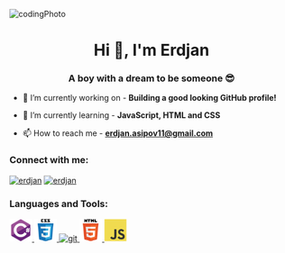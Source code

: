 ![codingPhoto](https://cdn.shopify.com/s/files/1/0306/6419/6141/articles/coding_languages.png?v=1619126283)

<h1 align="center">Hi 👋, I'm Erdjan</h1>
<h3 align="center">A boy with a dream to be someone 😎</h3>

- 🔭 I’m currently working on - <b>Building a good looking GitHub profile!</b>

- 🌱 I’m currently learning - <b>JavaScript, HTML and CSS</b>

- 📫 How to reach me - <b>erdjan.asipov11@gmail.com</b>

<h3 align="left">Connect with me:</h3>
<p align="left">
<a href="https://www.facebook.com/EAsipov" target="blank"><img align="center" src="https://raw.githubusercontent.com/rahuldkjain/github-profile-readme-generator/master/src/images/icons/Social/facebook.svg" alt="erdjan" height="30" width="40" /></a>
<a href="https://instagram.com/_ea28._" target="blank"><img align="center" src="https://raw.githubusercontent.com/rahuldkjain/github-profile-readme-generator/master/src/images/icons/Social/instagram.svg" alt="erdjan" height="30" width="40" /></a>
</p>

<h3 align="left">Languages and Tools:</h3>
<p align="left"> <a href="https://www.w3schools.com/cs/" target="_blank" rel="noreferrer"> <img src="https://raw.githubusercontent.com/devicons/devicon/master/icons/csharp/csharp-original.svg" alt="csharp" width="40" height="40"/> </a> <a href="https://www.w3schools.com/css/" target="_blank" rel="noreferrer"> <img src="https://raw.githubusercontent.com/devicons/devicon/master/icons/css3/css3-original-wordmark.svg" alt="css3" width="40" height="40"/> </a> <a href="https://git-scm.com/" target="_blank" rel="noreferrer"> <img src="https://www.vectorlogo.zone/logos/git-scm/git-scm-icon.svg" alt="git" width="40" height="40"/> </a> <a href="https://www.w3.org/html/" target="_blank" rel="noreferrer"> <img src="https://raw.githubusercontent.com/devicons/devicon/master/icons/html5/html5-original-wordmark.svg" alt="html5" width="40" height="40"/> </a> <a href="https://developer.mozilla.org/en-US/docs/Web/JavaScript" target="_blank" rel="noreferrer"> <img src="https://raw.githubusercontent.com/devicons/devicon/master/icons/javascript/javascript-original.svg" alt="javascript" width="40" height="40"/> </a> 
</p>

